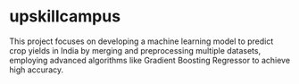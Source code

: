 # upskillcampus
This project focuses on developing a machine learning model to predict crop yields in India by merging and preprocessing multiple datasets, employing advanced algorithms like Gradient Boosting Regressor to achieve high accuracy.
